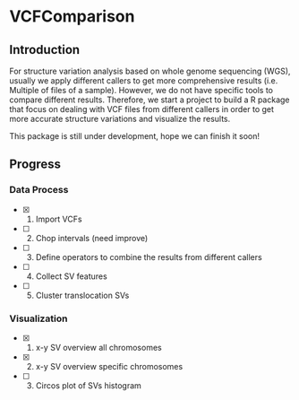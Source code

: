 # VCFComparison

## Introduction
For structure variation analysis based on whole genome sequencing (WGS), usually we apply different callers to get more comprehensive results (i.e. Multiple of files of a sample). However, we do not have specific tools to compare different results. Therefore,  we start a project to build a R package that focus on dealing with VCF files from different callers in order to get more accurate structure variations and visualize the results. 

This package is still under development, hope we can finish it soon!

## Progress
### Data Process
- [x] 1. Import VCFs
- [ ] 2. Chop intervals (need improve)
- [ ] 3. Define operators to combine the results from different callers
- [ ] 4. Collect SV features 
- [ ] 5. Cluster translocation SVs
### Visualization
- [x] 1. x-y SV overview all chromosomes
- [x] 2. x-y SV overview specific chromosomes
- [ ] 3. Circos plot of SVs histogram

